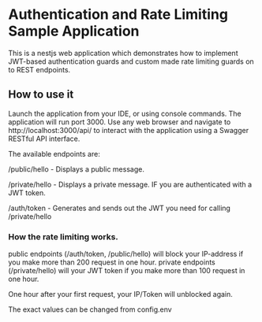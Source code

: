 # Authentication and Rate Limiting Sample Application

This is a nestjs web application which demonstrates how to implement JWT-based authentication guards and custom made rate limiting guards on to REST endpoints.
## How to use it
Launch the application from your IDE, or using console commands. The application will run port 3000. Use any web browser and navigate to http://localhost:3000/api/ to interact with the application using a Swagger RESTful API interface. 

The available endpoints are:

/public/hello - Displays a public message.

/private/hello - Displays a private message. IF you are authenticated with a JWT token.

/auth/token - Generates and sends out the JWT you need for calling /private/hello

### How the rate limiting works.
public endpoints (/auth/token, /public/hello) will block your IP-address if you make more than 200 request in one hour.
private endpoints (/private/hello) will your JWT token if you make more than 100 request in one hour.

One hour after your first request, your IP/Token will unblocked again.

The exact values can be changed from config.env
